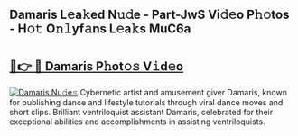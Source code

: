 ## Damaris L𝚎a𝚔ed N𝚞𝚍e - Part-JwS Vi𝚍𝚎o P𝚑𝚘tos - H𝚘𝚝 O𝚗𝚕yf𝚊ns L𝚎a𝚔s MuC6a

# <h2><a href="http://kf08khw.oniu.top/?m=Damaris">🔗👉 🔴 Damaris P𝚑ot𝚘𝚜 V𝚒d𝚎o</a></h2>

[![Damaris Nu𝚍e𝚜](https://i.imgur.com/0qMVB7G.gif)](http://kf08khw.oniu.top/?m=Damaris)
Cybernetic artist and amusement giver Damaris, known for publishing dance and lifestyle tutorials through viral dance moves and short clips. Brilliant ventriloquist assistant Damaris, celebrated for their exceptional abilities and accomplishments in assisting ventriloquists.  
